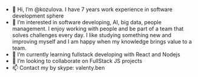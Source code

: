 - 👋 Hi, I’m @kozulova. I have 7 years work experience in software development sphere
- 👀 I’m interested in software developing, AI, big data, people management. 
I enjoy working with people and be part of a team that solves challenges every day. 
I like studying something new and improving myself and I am happy when my knowledge brings value to a team. 
- 🌱 I’m currently learning fullstack developing with React and Nodejs
- 💞️ I’m looking to collaborate on FullStack JS projects
- 📫 Contact my by skype: valenty.ben
